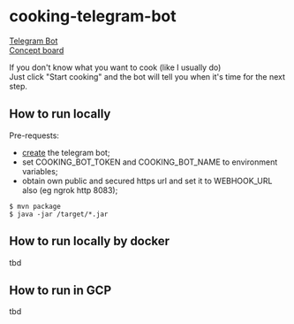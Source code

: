 # cooking-telegram-bot
[Telegram Bot](tbd)\
[Concept board](https://miro.com/app/board/uXjVNHdZ5Oc=/?share_link_id=42246636944)

If you don't know what you want to cook (like I usually do)\
Just click "Start сooking" and the bot will tell you when it's time for the next step.

## How to run locally
Pre-requests:
* [create](https://core.telegram.org/bots/features#creating-a-new-bot) the telegram bot;
* set COOKING_BOT_TOKEN and COOKING_BOT_NAME to environment variables; 
* obtain own public and secured https url and set it to WEBHOOK_URL also (eg ngrok http 8083);

```shell
$ mvn package
$ java -jar /target/*.jar
```

## How to run locally by docker
tbd

## How to run in GCP
tbd